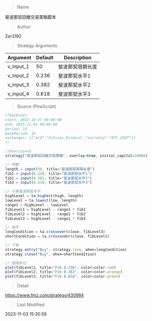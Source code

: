 
> Name

斐波那契回撤交易策略脚本

> Author

Zer3192



> Strategy Arguments



|Argument|Default|Description|
|----|----|----|
|v_input_1|50|斐波那契周期长度|
|v_input_2|0.236|斐波那契水平1|
|v_input_3|0.382|斐波那契水平2|
|v_input_4|0.618|斐波那契水平3|


> Source (PineScript)

``` javascript
/*backtest
start: 2022-10-27 00:00:00
end: 2023-11-02 00:00:00
period: 1d
basePeriod: 1h
exchanges: [{"eid":"Futures_Binance","currency":"BTC_USDT"}]
*/

//@version=5
strategy("斐波那契回撤交易策略", overlay=true, initial_capital=10000)

// 参数
length = input(50, title="斐波那契周期长度")
fib1 = input(0.236, title="斐波那契水平1")
fib2 = input(0.382, title="斐波那契水平2")
fib3 = input(0.618, title="斐波那契水平3")

// 计算斐波那契水平
highLevel = ta.highest(high, length)
lowLevel = ta.lowest(low, length)
range1 = highLevel - lowLevel
fibLevel1 = highLevel - range1 * fib1
fibLevel2 = highLevel - range1 * fib2
fibLevel3 = highLevel - range1 * fib3

// 条件
longCondition = ta.crossover(close, fibLevel3)
shortCondition = ta.crossunder(close, fibLevel1)

// 下单
strategy.entry("Buy", strategy.long, when=longCondition)
strategy.close("Buy", when=shortCondition)

// 图表标记
plot(fibLevel1, title="Fib 0.236", color=color.red)
plot(fibLevel2, title="Fib 0.382", color=color.orange)
plot(fibLevel3, title="Fib 0.618", color=color.green)

```

> Detail

https://www.fmz.com/strategy/430984

> Last Modified

2023-11-03 15:30:58
